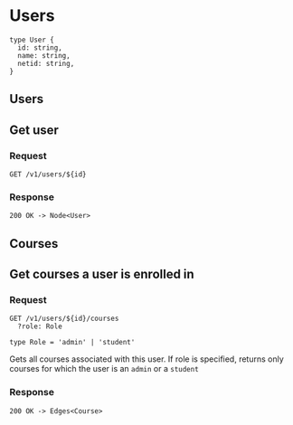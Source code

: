 # Users

    type User {
      id: string,
      name: string,
      netid: string,
    }

## Users

## Get user
### Request

    GET /v1/users/${id}

### Response

    200 OK -> Node<User>

## Courses

## Get courses a user is enrolled in
### Request

    GET /v1/users/${id}/courses
      ?role: Role

    type Role = 'admin' | 'student'

Gets all courses associated with this user. If role is specified, returns only courses for which the user is an `admin` or a `student`

### Response

    200 OK -> Edges<Course>
